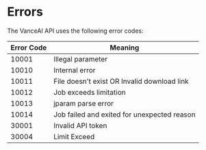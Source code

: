 # Errors

The VanceAI API uses the following error codes:


Error Code | Meaning
---------- | -------
10001 | Illegal parameter
10010 | Internal error
10011 | File doesn't exist OR Invalid download link
10012 | Job exceeds limitation
10013 | jparam parse error
10014 | Job failed and exited for unexpected reason
30001 | Invalid API token
30004 | Limit Exceed

